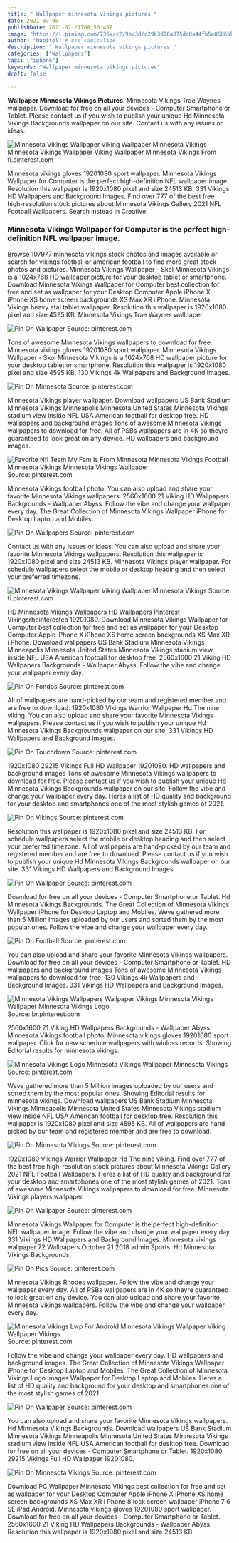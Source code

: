 ```yaml
---
title: " Wallpaper minnesota vikings pictures "
date: 2021-07-08
publishDate: 2021-02-21T08:50:45Z
image: "https://i.pinimg.com/736x/c2/9b/3d/c29b3d90a875dd8a44fb5e0686bb6b3b.jpg"
author: "Nubitol" # use capitalize
description: " Wallpaper minnesota vikings pictures "
categories: ["Wallpapers"]
tags: ["iphone"]
keywords: "Wallpaper minnesota vikings pictures"
draft: false

---
```



**Wallpaper Minnesota Vikings Pictures**. Minnesota Vikings Trae Waynes wallpaper. Download for free on all your devices - Computer Smartphone or Tablet. Please contact us if you wish to publish your unique Hd Minnesota Vikings Backgrounds wallpaper on our site. Contact us with any issues or ideas.

![Minnesota Vikings Wallpaper Viking Wallpaper Minnesota Vikings](https://i.pinimg.com/originals/81/f6/5d/81f65dda30e14cc7ba4c6bceb586b7e6.jpg "Minnesota Vikings Wallpaper Viking Wallpaper Minnesota Vikings")
Minnesota Vikings Wallpaper Viking Wallpaper Minnesota Vikings From fi.pinterest.com


Minnesota vikings gloves 19201080 sport wallpaper. Minnesota Vikings Wallpaper for Computer is the perfect high-definition NFL wallpaper image. Resolution this wallpaper is 1920x1080 pixel and size 24513 KB. 331 Vikings HD Wallpapers and Background Images. Find over 777 of the best free high-resolution stock pictures about Minnesota Vikings Gallery 2021 NFL Football Wallpapers. Search instead in Creative.

### Minnesota Vikings Wallpaper for Computer is the perfect high-definition NFL wallpaper image.

Browse 107977 minnesota vikings stock photos and images available or search for vikings football or american football to find more great stock photos and pictures. Minnesota Vikings Wallpaper - Skol Minnesota Vikings is a 1024x768 HD wallpaper picture for your desktop tablet or smartphone. Download Minnesota Vikings Wallpaper for Computer best collection for free and set as wallpaper for your Desktop Computer Apple iPhone X iPhone XS home screen backgrounds XS Max XR i Phone. Minnesota Vikings heavy etal tablet wallpaper. Resolution this wallpaper is 1920x1080 pixel and size 4595 KB. Minnesota Vikings Trae Waynes wallpaper.


![Pin On Wallpaper](https://i.pinimg.com/originals/ed/2a/b5/ed2ab5cc4ee34ee821c47ea5651efee9.jpg "Pin On Wallpaper")
Source: pinterest.com

Tons of awesome Minnesota Vikings wallpapers to download for free. Minnesota vikings gloves 19201080 sport wallpaper. Minnesota Vikings Wallpaper - Skol Minnesota Vikings is a 1024x768 HD wallpaper picture for your desktop tablet or smartphone. Resolution this wallpaper is 1920x1080 pixel and size 4595 KB. 130 Vikings 4k Wallpapers and Background Images.

![Pin On Minnesota](https://i.pinimg.com/originals/ba/cf/33/bacf338e2a9b6064e26acef3d6fbd60a.png "Pin On Minnesota")
Source: pinterest.com

Minnesota Vikings player wallpaper. Download wallpapers US Bank Stadium Minnesota Vikings Minneapolis Minnesota United States Minnesota Vikings stadium view inside NFL USA American football for desktop free. HD wallpapers and background images Tons of awesome Minnesota Vikings wallpapers to download for free. All of PSBs wallpapers are in 4K so theyre guaranteed to look great on any device. HD wallpapers and background images.

![Favorite Nfl Team My Fam Is From Minnesota Minnesota Vikings Football Minnesota Vikings Minnesota Vikings Wallpaper](https://i.pinimg.com/originals/2f/8c/d8/2f8cd8d685fa39031f2be113d8eb376d.jpg "Favorite Nfl Team My Fam Is From Minnesota Minnesota Vikings Football Minnesota Vikings Minnesota Vikings Wallpaper")
Source: pinterest.com

Minnesota Vikings football photo. You can also upload and share your favorite Minnesota Vikings wallpapers. 2560x1600 21 Viking HD Wallpapers Backgrounds - Wallpaper Abyss. Follow the vibe and change your wallpaper every day. The Great Collection of Minnesota Vikings Wallpaper iPhone for Desktop Laptop and Mobiles.

![Pin On Wallpapers](https://i.pinimg.com/originals/a9/f3/74/a9f3743920d0e77f16f3582003b2499f.jpg "Pin On Wallpapers")
Source: pinterest.com

Contact us with any issues or ideas. You can also upload and share your favorite Minnesota Vikings wallpapers. Resolution this wallpaper is 1920x1080 pixel and size 24513 KB. Minnesota Vikings player wallpaper. For schedule wallpapers select the mobile or desktop heading and then select your preferred timezone.

![Minnesota Vikings Wallpaper Viking Wallpaper Minnesota Vikings](https://i.pinimg.com/originals/81/f6/5d/81f65dda30e14cc7ba4c6bceb586b7e6.jpg "Minnesota Vikings Wallpaper Viking Wallpaper Minnesota Vikings")
Source: fi.pinterest.com

HD Minnesota Vikings Wallpapers HD Wallpapers Pinterest Vikingsrhpinterestca 19201080. Download Minnesota Vikings Wallpaper for Computer best collection for free and set as wallpaper for your Desktop Computer Apple iPhone X iPhone XS home screen backgrounds XS Max XR i Phone. Download wallpapers US Bank Stadium Minnesota Vikings Minneapolis Minnesota United States Minnesota Vikings stadium view inside NFL USA American football for desktop free. 2560x1600 21 Viking HD Wallpapers Backgrounds - Wallpaper Abyss. Follow the vibe and change your wallpaper every day.

![Pin On Fondos](https://i.pinimg.com/originals/27/e8/00/27e800c3ce3c90007c0c4879bd19aeb8.jpg "Pin On Fondos")
Source: pinterest.com

All of wallpapers are hand-picked by our team and registered member and are free to download. 1920x1080 Vikings Warrior Wallpaper Hd The nine viking. You can also upload and share your favorite Minnesota Vikings wallpapers. Please contact us if you wish to publish your unique Hd Minnesota Vikings Backgrounds wallpaper on our site. 331 Vikings HD Wallpapers and Background Images.

![Pin On Touchdown](https://i.pinimg.com/736x/25/90/3e/25903ef9b6abdd51df19d1fe1472a6cf.jpg "Pin On Touchdown")
Source: pinterest.com

1920x1080 29215 Vikings Full HD Wallpaper 19201080. HD wallpapers and background images Tons of awesome Minnesota Vikings wallpapers to download for free. Please contact us if you wish to publish your unique Hd Minnesota Vikings Backgrounds wallpaper on our site. Follow the vibe and change your wallpaper every day. Heres a list of HD quality and background for your desktop and smartphones one of the most stylish games of 2021.

![Pin On Vikings](https://i.pinimg.com/originals/a9/28/ce/a928cee8608136ec6c087736349ae876.jpg "Pin On Vikings")
Source: pinterest.com

Resolution this wallpaper is 1920x1080 pixel and size 24513 KB. For schedule wallpapers select the mobile or desktop heading and then select your preferred timezone. All of wallpapers are hand-picked by our team and registered member and are free to download. Please contact us if you wish to publish your unique Hd Minnesota Vikings Backgrounds wallpaper on our site. 331 Vikings HD Wallpapers and Background Images.

![Pin On Wallpaper](https://i.pinimg.com/originals/10/81/2e/10812e83834be524953dfddf93201d5b.jpg "Pin On Wallpaper")
Source: pinterest.com

Download for free on all your devices - Computer Smartphone or Tablet. Hd Minnesota Vikings Backgrounds. The Great Collection of Minnesota Vikings Wallpaper iPhone for Desktop Laptop and Mobiles. Weve gathered more than 5 Million Images uploaded by our users and sorted them by the most popular ones. Follow the vibe and change your wallpaper every day.

![Pin On Football](https://i.pinimg.com/originals/00/26/7d/00267d225dec0db8147fc613404456fc.png "Pin On Football")
Source: pinterest.com

You can also upload and share your favorite Minnesota Vikings wallpapers. Download for free on all your devices - Computer Smartphone or Tablet. HD wallpapers and background images Tons of awesome Minnesota Vikings wallpapers to download for free. 130 Vikings 4k Wallpapers and Background Images. 331 Vikings HD Wallpapers and Background Images.

![Minnesota Vikings Wallpapers Wallpaper Vikings Minnesota Vikings Wallpaper Minnesota Vikings Logo](https://i.pinimg.com/originals/d6/da/96/d6da965544a0c0b155f19bd6ad2d0468.jpg "Minnesota Vikings Wallpapers Wallpaper Vikings Minnesota Vikings Wallpaper Minnesota Vikings Logo")
Source: br.pinterest.com

2560x1600 21 Viking HD Wallpapers Backgrounds - Wallpaper Abyss. Minnesota Vikings football photo. Minnesota vikings gloves 19201080 sport wallpaper. Click for new schedule wallpapers with winloss records. Showing Editorial results for minnesota vikings.

![Minnesota Vikings Logo Minnesota Vikings Wallpaper Minnesota Vikings](https://i.pinimg.com/originals/f4/e5/ef/f4e5ef0f20efa1c4c868262cfe1cbf73.jpg "Minnesota Vikings Logo Minnesota Vikings Wallpaper Minnesota Vikings")
Source: pinterest.com

Weve gathered more than 5 Million Images uploaded by our users and sorted them by the most popular ones. Showing Editorial results for minnesota vikings. Download wallpapers US Bank Stadium Minnesota Vikings Minneapolis Minnesota United States Minnesota Vikings stadium view inside NFL USA American football for desktop free. Resolution this wallpaper is 1920x1080 pixel and size 4595 KB. All of wallpapers are hand-picked by our team and registered member and are free to download.

![Pin On Minnesota Vikings](https://i.pinimg.com/originals/e3/35/b6/e335b68fa9600c8812a2084bb7fc86fb.jpg "Pin On Minnesota Vikings")
Source: pinterest.com

1920x1080 Vikings Warrior Wallpaper Hd The nine viking. Find over 777 of the best free high-resolution stock pictures about Minnesota Vikings Gallery 2021 NFL Football Wallpapers. Heres a list of HD quality and background for your desktop and smartphones one of the most stylish games of 2021. Tons of awesome Minnesota Vikings wallpapers to download for free. Minnesota Vikings players wallpaper.

![Pin On Wallpaper](https://i.pinimg.com/originals/19/56/17/195617d3f43cf4e9748a11e1b53dfbbd.jpg "Pin On Wallpaper")
Source: pinterest.com

Minnesota Vikings Wallpaper for Computer is the perfect high-definition NFL wallpaper image. Follow the vibe and change your wallpaper every day. 331 Vikings HD Wallpapers and Background Images. Minnesota vikings wallpaper 72 Wallpapers October 21 2018 admin Sports. Hd Minnesota Vikings Backgrounds.

![Pin On Pics](https://i.pinimg.com/originals/aa/b3/4b/aab34bcb007b2cc7208adf711b186cdd.jpg "Pin On Pics")
Source: pinterest.com

Minnesota Vikings Rhodes wallpaper. Follow the vibe and change your wallpaper every day. All of PSBs wallpapers are in 4K so theyre guaranteed to look great on any device. You can also upload and share your favorite Minnesota Vikings wallpapers. Follow the vibe and change your wallpaper every day.

![Minnesota Vikings Lwp For Android Minnesota Vikings Wallpaper Viking Wallpaper Vikings](https://i.pinimg.com/originals/a4/ff/3a/a4ff3a2cd0d7ab4e0fa7d333be01c8ca.jpg "Minnesota Vikings Lwp For Android Minnesota Vikings Wallpaper Viking Wallpaper Vikings")
Source: pinterest.com

Follow the vibe and change your wallpaper every day. HD wallpapers and background images. The Great Collection of Minnesota Vikings Wallpaper iPhone for Desktop Laptop and Mobiles. The Great Collection of Minnesota Vikings Logo Images Wallpaper for Desktop Laptop and Mobiles. Heres a list of HD quality and background for your desktop and smartphones one of the most stylish games of 2021.

![Pin On Wallpaper](https://i.pinimg.com/originals/3b/06/5b/3b065b718447e18b63e828ba6ced3a51.jpg "Pin On Wallpaper")
Source: pinterest.com

You can also upload and share your favorite Minnesota Vikings wallpapers. Hd Minnesota Vikings Backgrounds. Download wallpapers US Bank Stadium Minnesota Vikings Minneapolis Minnesota United States Minnesota Vikings stadium view inside NFL USA American football for desktop free. Download for free on all your devices - Computer Smartphone or Tablet. 1920x1080 29215 Vikings Full HD Wallpaper 19201080.

![Pin On Minnesota Vikings](https://i.pinimg.com/736x/c2/9b/3d/c29b3d90a875dd8a44fb5e0686bb6b3b.jpg "Pin On Minnesota Vikings")
Source: pinterest.com

Download PC Wallpaper Minnesota Vikings best collection for free and set as wallpaper for your Desktop Computer Apple iPhone X iPhone XS home screen backgrounds XS Max XR i Phone 8 lock screen wallpaper iPhone 7 6 SE iPad Android. Minnesota vikings gloves 19201080 sport wallpaper. Download for free on all your devices - Computer Smartphone or Tablet. 2560x1600 21 Viking HD Wallpapers Backgrounds - Wallpaper Abyss. Resolution this wallpaper is 1920x1080 pixel and size 24513 KB.

